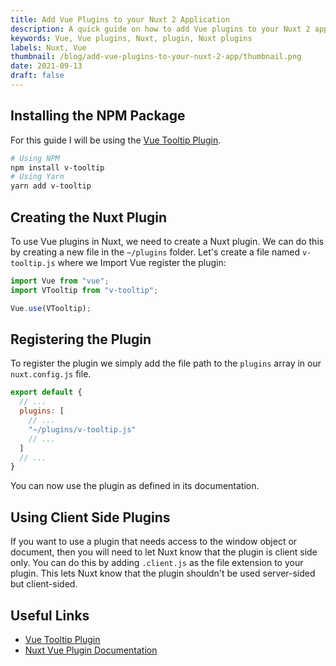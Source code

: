 ```yaml
---
title: Add Vue Plugins to your Nuxt 2 Application
description: A quick guide on how to add Vue plugins to your Nuxt 2 application.
keywords: Vue, Vue plugins, Nuxt, plugin, Nuxt plugins
labels: Nuxt, Vue
thumbnail: /blog/add-vue-plugins-to-your-nuxt-2-app/thumbnail.png
date: 2021-09-13
draft: false
---
```


## Installing the NPM Package

For this guide I will be using the [Vue Tooltip Plugin](https://github.com/Akryum/v-tooltip).

```bash [terminal]
# Using NPM
npm install v-tooltip
# Using Yarn
yarn add v-tooltip
```

## Creating the Nuxt Plugin

To use Vue plugins in Nuxt, we need to create a Nuxt plugin. We can do this by creating a new file in the `~/plugins` folder. Let's create a file named `v-tooltip.js` where we Import Vue register the plugin:

```js [plugins/v-tooltip.js]
import Vue from "vue";
import VTooltip from "v-tooltip";

Vue.use(VTooltip);
```

## Registering the Plugin

To register the plugin we simply add the file path to the `plugins` array in our `nuxt.config.js` file.

```js [nuxt.config.js]
export default {
  // ...
  plugins: [
    // ...
    "~/plugins/v-tooltip.js"
    // ...
  ]
  // ...
}
```

You can now use the plugin as defined in its documentation.

## Using Client Side Plugins

If you want to use a plugin that needs access to the window object or document, then you will need to let Nuxt know that the plugin is client side only. You can do this by adding `.client.js` as the file extension to your plugin. This lets Nuxt know that the plugin shouldn't be used server-sided but client-sided.

## Useful Links

- [Vue Tooltip Plugin](https://github.com/Akryum/v-tooltip)
- [Nuxt Vue Plugin Documentation](https://nuxtjs.org/docs/2.x/directory-structure/plugins#vue-plugins)